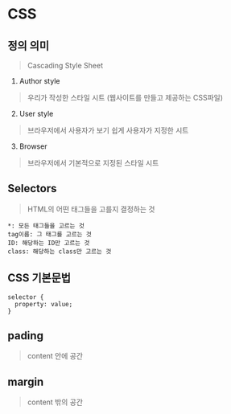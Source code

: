 # CSS

## 정의 의미
>Cascading Style Sheet

1. Author style
>우리가 작성한 스타일 시트 (웹사이트를 만들고 제공하는 CSS파일)

2. User style
>브라우저에서 사용자가 보기 쉽게 사용자가 지정한 시트

3. Browser
>브라우저에서 기본적으로 지정된 스타일 시트

## Selectors
>HTML의 어떤 태그들을 고를지 결정하는 것

```
*: 모든 태그들을 고르는 것
tag이름: 그 태그를 고르는 것
ID: 해당하는 ID만 고르는 것
class: 해당하는 class만 고르는 것
```

## CSS 기본문법

```
selector {
  property: value;
}
```

## pading
>content 안에 공간

## margin
>content 밖의 공간
